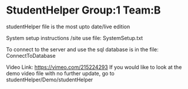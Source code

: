 # StudentHelper Group:1 Team:B

studentHelper file is the most upto date/live edition

System setup instructions /site use file: SystemSetup.txt    

To connect to the server and use the sql database is in the file: ConnectToDatabase

Video Link: https://vimeo.com/215224293 
If you would like to look at the demo video file with no further update, go to studentHelper/Demo/studentHelper

